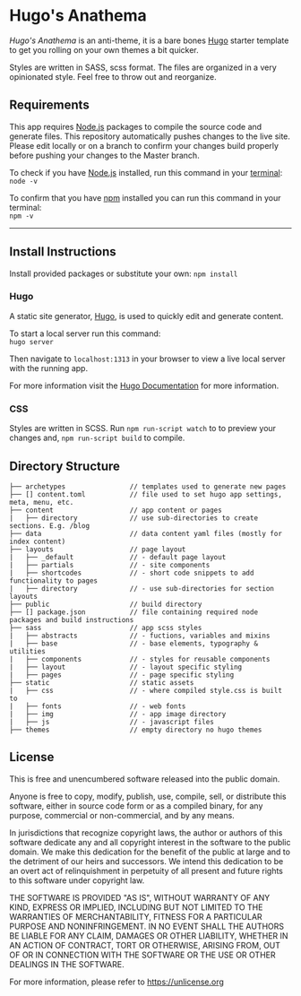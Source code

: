 # Hugo's Anathema

*Hugo's Anathema* is an anti-theme, it is a bare bones [Hugo](https://gohugo.io/) starter template to get you rolling on your own themes a bit quicker.

Styles are written in SASS, scss format. The files are organized in a very opinionated style. Feel free to throw out and reorganize.

## Requirements
This app requires [Node.js](https://nodejs.org/en/download/) packages to compile the source code and generate files. This repository automatically pushes changes to the live site. Please edit locally or on a branch to confirm your changes build properly before pushing your changes to the Master branch.

To check if you have [Node.js](https://nodejs.org) installed, run this command in your [terminal](https://en.wikipedia.org/wiki/Terminal_emulator):<br>
`node -v`

To confirm that you have [npm](https://www.npmjs.com/) installed you can run this command in your terminal:<br>
`npm -v`

---

## Install Instructions
Install provided packages or substitute your own:
`npm install`

### Hugo
A static site generator, [Hugo](https://gohugo.io), is used to quickly edit and generate content.

To start a local server run this command:<br>
`hugo server`

Then navigate to `localhost:1313` in your browser to view a live local server with the running app.

For more information visit the [Hugo Documentation](https://gohugo.io/getting-started/) for more information.

### CSS
Styles are written in SCSS. Run `npm run-script watch` to to preview your changes and, `npm run-script build` to compile.

## Directory Structure
```
├── archetypes                // templates used to generate new pages
├── [] content.toml           // file used to set hugo app settings, meta, menu, etc.
├── content                   // app content or pages
|   ├── directory             // use sub-directories to create sections. E.g. /blog
├── data                      // data content yaml files (mostly for index content)
├── layouts                   // page layout
|   ├── _default              // - default page layout
|   ├── partials              // - site components
|   ├── shortcodes            // - short code snippets to add functionality to pages
|   ├── directory             // - use sub-directories for section layouts
├── public                    // build directory
├── [] package.json           // file containing required node packages and build instructions
├── sass                      // app scss styles
|   ├── abstracts             // - fuctions, variables and mixins
|   ├── base                  // - base elements, typography & utilities
|   ├── components            // - styles for reusable components
|   ├── layout                // - layout specific styling
|   ├── pages                 // - page specific styling
├── static                    // static assets
|   ├── css                   // - where compiled style.css is built to
|   ├── fonts                 // - web fonts
|   ├── img                   // - app image directory
|   ├── js                    // - javascript files
├── themes                    // empty directory no hugo themes
```

## License
This is free and unencumbered software released into the public domain.

Anyone is free to copy, modify, publish, use, compile, sell, or distribute this software, either in source code form or as a compiled binary, for any purpose, commercial or non-commercial, and by any means.

In jurisdictions that recognize copyright laws, the author or authors of this software dedicate any and all copyright interest in the software to the public domain. We make this dedication for the benefit of the public at large and to the detriment of our heirs and successors. We intend this dedication to be an overt act of relinquishment in perpetuity of all present and future rights to this software under copyright law.

THE SOFTWARE IS PROVIDED "AS IS", WITHOUT WARRANTY OF ANY KIND, EXPRESS OR IMPLIED, INCLUDING BUT NOT LIMITED TO THE WARRANTIES OF MERCHANTABILITY, FITNESS FOR A PARTICULAR PURPOSE AND NONINFRINGEMENT. IN NO EVENT SHALL THE AUTHORS BE LIABLE FOR ANY CLAIM, DAMAGES OR OTHER LIABILITY, WHETHER IN AN ACTION OF CONTRACT, TORT OR OTHERWISE, ARISING FROM, OUT OF OR IN CONNECTION WITH THE SOFTWARE OR THE USE OR OTHER DEALINGS IN THE SOFTWARE.

For more information, please refer to <https://unlicense.org>
